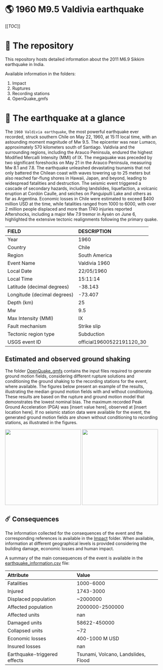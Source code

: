 # 🌎 1960 M9.5 Valdivia earthquake
[[_TOC_]]

# 📂 The repository

This repository hosts detailed information about the 2011 M6.9 Sikkim earthquake in India.

Available information in the folders:

1. Impact
2. Ruptures
3. Recording stations
4. OpenQuake_gmfs


# 🚀 The earthquake at a glance 

The `1960 Valdivia earthquake`, the most powerful earthquake ever recorded, struck southern Chile on May 22, 1960, at 15:11 local time, with an astounding moment magnitude of Mw 9.5. The epicenter was near Lumaco, approximately 570 kilometers south of Santiago. Valdivia and the surrounding regions, including the Arauco Peninsula, endured the highest Modified Mercalli Intensity (MMI) of IX. The megaquake was preceded by two significant foreshocks on May 21 in the Arauco Peninsula, measuring Mw 8.1 and 7.8. The earthquake unleashed devastating tsunamis that not only battered the Chilean coast with waves towering up to 25 meters but also reached far-flung shores in Hawaii, Japan, and beyond, leading to widespread fatalities and destruction. The seismic event triggered a cascade of secondary hazards, including landslides, liquefaction, a volcanic eruption at Cordón Caulle, and seiches on Panguipulli Lake and others as far as Argentina. Economic losses in Chile were estimated to exceed $400 million USD at the time, while fatalities ranged from 1000 to 6000, with over 2 million people displaced and more than 1740 injuries reported Aftershocks, including a major Mw 7.9 tremor in Aysén on June 6, highlighted the extensive tectonic realignments following the primary quake. 


| FIELD | DESCRIPTION |
|:-------|:-------------|
| Year | 1960 |
| Country | Chile |
| Region | South America |
| Event Name | Valdivia 1960 |
| Local Date | 22/05/1960 |
| Local Time | 15:11:14 |
| Latitude (decimal degrees) | -38.143 |
| Longitude (decimal degrees) | -73.407 |
| Depth (km) | 25 |
| Mw | 9.5 |
| Max Intensity (MMI) | IX |
| Fault mechanism | Strike slip |
| Tectonic region type | Subduction |
| USGS event ID | official19600522191120_30 |

## Estimated and observed ground shaking

The folder [OpenQuake_gmfs](./OpenQuake_gmfs/) contains the input files required to generate ground motion fields, considering different rupture solutions and conditioning the ground shaking to the recording stations for the event, where available. The figures below present an example of the results, illustrating the median ground motion fields with and without conditioning. These results are based on the rupture and ground motion model that demonstrates the lowest nominal bias. The maximum recorded Peak Ground Acceleration (PGA) was [insert value here], observed at [insert location here]. If no seismic station data were available for the event, the generated ground motion fields are shown without conditioning to recording stations, as illustrated in the figures.

<img src="./OpenQuake_gmfs/median_gmf_stations_none.png" height="250">
<img src="./OpenQuake_gmfs/median_gmf_stations_all.png" height="250">

## ☄️ Consequences

The information collected for the consequences of the event and the corresponding references is available in the [Impact](./Impact) folder. When available, information at different geographical levels is provided considering the building damage, economic losses and human impact.

A summary of the main consequences of the event is available in the [earthquake_information.csv](./earthquake_information.csv) file:

| Attribute | Value |
|:-------|:-------------|
| Fatalities | 1000-6000 |
| Injured | 1743-3000 |
| Displaced population | ~2000000 |
| Affected population | 2000000-2500000  |
| Affected units | nan |
| Damaged units | 58622-450000  |
| Collapsed units | ~72  |
| Economic losses | 400-1000 M USD |
| Insured losses | nan |
| Earthquake-triggered effects | Tsunami, Volcano, Landslides, Flood |